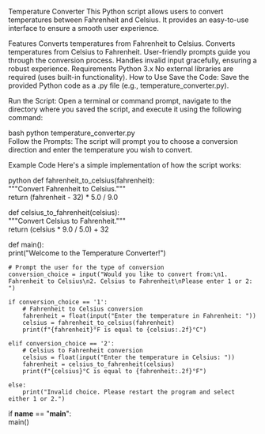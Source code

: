 Temperature Converter
This Python script allows users to convert temperatures between Fahrenheit and Celsius. It provides an easy-to-use interface to ensure a smooth user experience.

Features
Converts temperatures from Fahrenheit to Celsius.
Converts temperatures from Celsius to Fahrenheit.
User-friendly prompts guide you through the conversion process.
Handles invalid input gracefully, ensuring a robust experience.
Requirements
Python 3.x
No external libraries are required (uses built-in functionality).
How to Use
Save the Code: Save the provided Python code as a .py file (e.g., temperature_converter.py).

Run the Script: Open a terminal or command prompt, navigate to the directory where you saved the script, and execute it using the following command:

bash
python temperature_converter.py  
Follow the Prompts: The script will prompt you to choose a conversion direction and enter the temperature you wish to convert.

Example Code
Here's a simple implementation of how the script works:

python
def fahrenheit_to_celsius(fahrenheit):  
    """Convert Fahrenheit to Celsius."""  
    return (fahrenheit - 32) * 5.0 / 9.0  

def celsius_to_fahrenheit(celsius):  
    """Convert Celsius to Fahrenheit."""  
    return (celsius * 9.0 / 5.0) + 32  

def main():  
    print("Welcome to the Temperature Converter!")  
    
    # Prompt the user for the type of conversion  
    conversion_choice = input("Would you like to convert from:\n1. Fahrenheit to Celsius\n2. Celsius to Fahrenheit\nPlease enter 1 or 2: ")  

    if conversion_choice == '1':  
        # Fahrenheit to Celsius conversion  
        fahrenheit = float(input("Enter the temperature in Fahrenheit: "))  
        celsius = fahrenheit_to_celsius(fahrenheit)  
        print(f"{fahrenheit}°F is equal to {celsius:.2f}°C")  

    elif conversion_choice == '2':  
        # Celsius to Fahrenheit conversion  
        celsius = float(input("Enter the temperature in Celsius: "))  
        fahrenheit = celsius_to_fahrenheit(celsius)  
        print(f"{celsius}°C is equal to {fahrenheit:.2f}°F")  

    else:  
        print("Invalid choice. Please restart the program and select either 1 or 2.")  

if __name__ == "__main__":  
    main()  
